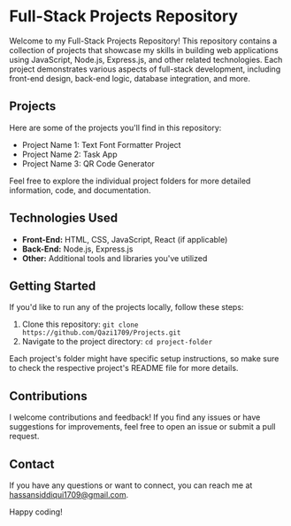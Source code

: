 # Full-Stack Projects Repository

Welcome to my Full-Stack Projects Repository! This repository contains a collection of projects that showcase my skills in building web applications using JavaScript, Node.js, Express.js, and other related technologies. Each project demonstrates various aspects of full-stack development, including front-end design, back-end logic, database integration, and more.

## Projects

Here are some of the projects you'll find in this repository:

- Project Name 1: Text Font Formatter Project
- Project Name 2: Task App
- Project Name 3: QR Code Generator
  


Feel free to explore the individual project folders for more detailed information, code, and documentation.

## Technologies Used

- **Front-End:** HTML, CSS, JavaScript, React (if applicable)
- **Back-End:** Node.js, Express.js
- **Other:** Additional tools and libraries you've utilized

## Getting Started

If you'd like to run any of the projects locally, follow these steps:

1. Clone this repository: `git clone https://github.com/Qazi1709/Projects.git`
2. Navigate to the project directory: `cd project-folder`


Each project's folder might have specific setup instructions, so make sure to check the respective project's README file for more details.

## Contributions

I welcome contributions and feedback! If you find any issues or have suggestions for improvements, feel free to open an issue or submit a pull request.

## Contact

If you have any questions or want to connect, you can reach me at [hassansiddiqui1709@gmail.com](mailto:hassansiddiqui1709@gmail.com).

Happy coding!

